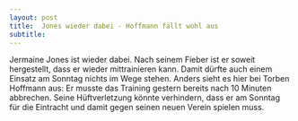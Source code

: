 ```yaml
---
layout: post
title:  Jones wieder dabei - Hoffmann fällt wohl aus
subtitle:  
---
```


Jermaine Jones ist wieder dabei. Nach seinem Fieber ist er soweit hergestellt, dass er wieder mittrainieren kann. Damit dürfte auch einem Einsatz am Sonntag nichts im Wege stehen. Anders sieht es hier bei Torben Hoffmann aus: Er musste das Training gestern bereits nach 10 Minuten abbrechen. Seine Hüftverletzung könnte verhindern, dass er am Sonntag für die Eintracht und damit gegen seinen neuen Verein spielen muss. 


